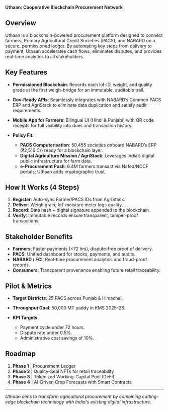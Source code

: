 **Uthaan: Cooperative Blockchain Procurement Network**

## Overview

Uthaan is a blockchain-powered procurement platform designed to connect farmers, Primary Agricultural Credit Societies (PACS), and NABARD on a secure, permissioned ledger. By automating key steps from delivery to payment, Uthaan accelerates cash flows, eliminates disputes, and provides real-time analytics to all stakeholders.

## Key Features

* **Permissioned Blockchain**: Records each lot-ID, weight, and quality grade at the first weigh-bridge for an immutable, auditable trail.
* **Gov-Ready APIs**: Seamlessly integrates with NABARD’s Common PACS ERP and AgriStack to eliminate data duplication and satisfy audit requirements.
* **Mobile App for Farmers**: Bilingual UI (Hindi & Punjabi) with QR code receipts for full visibility into dues and transaction history.
* **Policy Fit**:

  * **PACS Computerisation**: 50,455 societies onboard NABARD’s ERP (₹2,516 Cr) ready for a blockchain layer.
  * **Digital Agriculture Mission / AgriStack**: Leverages India’s digital public infrastructure for farm data.
  * **e-Procurement Push**: 6.4M farmers transact via Nafed/NCCF portals; Uthaan adds cryptographic trust.

## How It Works (4 Steps)

1. **Register**: Auto-sync Farmer/PACS IDs from AgriStack.
2. **Deliver**: Weigh grain; IoT moisture meter logs quality.
3. **Record**: Data hash + digital signature appended to the blockchain.
4. **Verify**: Immutable records ensure transparent, tamper-proof transactions.

## Stakeholder Benefits

* **Farmers**: Faster payments (<72 hrs), dispute-free proof of delivery.
* **PACS**: Unified dashboard for stocks, payments, and audits.
* **NABARD / FCI**: Real-time procurement analytics and fraud-proof records.
* **Consumers**: Transparent provenance enabling future retail traceability.

## Pilot & Metrics

* **Target Districts**: 25 PACS across Punjab & Himachal.
* **Throughput Goal**: 50,000 MT paddy in KMS 2025–26.
* **KPI Targets**:

  * Payment cycle under 72 hours.
  * Dispute rate under 0.5%.
  * Administrative cost savings of 10%.

## Roadmap

1. **Phase 1** | Procurement Ledger
2. **Phase 2** | Quality-Seal NFTs for retail traceability
3. **Phase 3** | Tokenized Working-Capital Pool (DeFi)
4. **Phase 4** | AI-Driven Crop Forecasts with Smart Contracts

---

*Uthaan aims to transform agricultural procurement by combining cutting-edge blockchain technology with India's existing digital infrastructure.*
